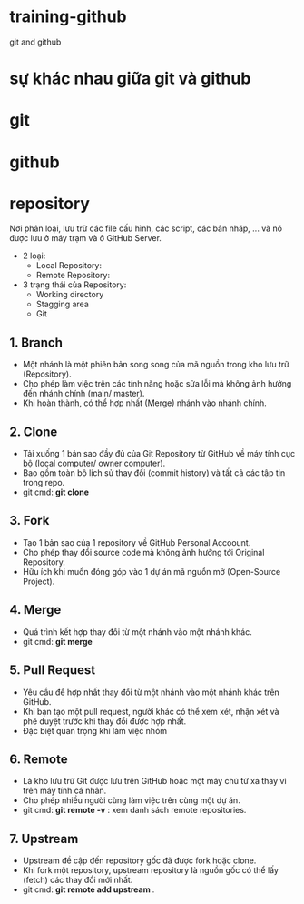 # training-github
git and github
# sự khác nhau giữa git và github
# git
# github
# repository
Nơi phân loại, lưu trữ các file cấu hình, các script, các bản nháp, ... và nó được lưu ở máy trạm và ở GitHub Server.
- 2 loại:
  + Local Repository:
  + Remote Repository:
- 3 trạng thái của Repository:
  + Working directory
  + Stagging area
  + Git 
## 1. Branch
- Một nhánh là một phiên bản song song của mã nguồn trong kho lưu trữ (Repository).
- Cho phép làm việc trên các tính năng hoặc sửa lỗi mà không ảnh hưởng đến nhánh chính (main/ master).
- Khi hoàn thành, có thể hợp nhất (Merge) nhánh vào nhánh chính.
## 2. Clone
- Tải xuống 1 bản sao đầy đủ của Git Repository từ GitHub về máy tính cục bộ (local computer/ owner computer).
- Bao gồm toàn bộ lịch sử thay đổi (commit history) và tất cả các tập tin trong repo.
- git cmd: **git clone <repo-url>**
## 3. Fork 
- Tạo 1 bản sao của 1 repository về GitHub Personal Accoount.
- Cho phép thay đổi source code mà không ảnh hưởng tới Original Repository.
- Hữu ích khi muốn đóng góp vào 1 dự án mã nguồn mở (Open-Source Project).
## 4. Merge
- Quá trình kết hợp thay đổi từ một nhánh vào một nhánh khác.
- git cmd: **git merge <branch-name>**
## 5. Pull Request 
- Yêu cầu để hợp nhất thay đổi từ một nhánh vào một nhánh khác trên GitHub.
- Khi bạn tạo một pull request, người khác có thể xem xét, nhận xét và phê duyệt trước khi thay đổi được hợp nhất.
- Đặc biệt quan trọng khi làm việc nhóm
## 6. Remote
- Là kho lưu trữ Git được lưu trên GitHub hoặc một máy chủ từ xa thay vì trên máy tính cá nhân.
- Cho phép nhiều người cùng làm việc trên cùng một dự án.
- git cmd: **git remote -v** : xem danh sách remote repositories.
## 7. Upstream
- Upstream đề cập đến repository gốc đã được fork hoặc clone.
- Khi fork một repository, upstream repository là nguồn gốc có thể lấy (fetch) các thay đổi mới nhất.
- git cmd: **git remote add upstream <original-repo-url>**.
